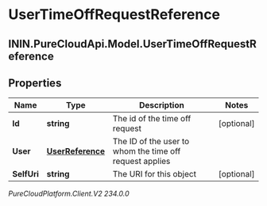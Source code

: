 # UserTimeOffRequestReference

## ININ.PureCloudApi.Model.UserTimeOffRequestReference

## Properties

|Name | Type | Description | Notes|
|------------ | ------------- | ------------- | -------------|
| **Id** | **string** | The id of the time off request | [optional] |
| **User** | [**UserReference**](UserReference) | The ID of the user to whom the time off request applies | |
| **SelfUri** | **string** | The URI for this object | [optional] |



_PureCloudPlatform.Client.V2 234.0.0_
